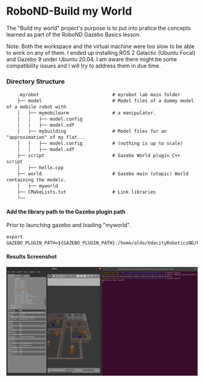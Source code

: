 # RoboND-Build my World
The "Build my world" project's purpose is to put into pratice the concepts learned as part of the RoboND Gazebo Basics lesson. 

Note: Both the workspace and the virtual machine were too slow to be able to work on any of them. I ended up installing ROS 2 Galactic (Ubuntu Focal) and Gazebo 9 under Ubuntu 20.04. I am aware there might be some compatibility issues and I will try to address them in due time.

[//]: # (Image References)

[image1]: ./images/GazeboWorld.png "Screenshot"

### Directory Structure
```
    .myrobot                           # myrobot lab main folder 
    ├── model                          # Model files of a dummy model of a mobile robot with 
    │   ├── mymobilearm                # a manipulator.
    │   │   ├── model.config
    │   │   ├── model.sdf
    │   ├── mybuilding                 # Model files for an "approximation" of my flat...
    │   │   ├── model.config           # (nothing is up to scale)
    │   │   ├── model.sdf
    ├── script                         # Gazebo World plugin C++ script      
    │   ├── hello.cpp
    ├── world                          # Gazebo main (utopic) World containing the models.
    │   ├── myworld
    ├── CMakeLists.txt                 # Link libraries 
    └──                              
```
#### Add the library path to the Gazebo plugin path  

Prior to launching gazebo and loading "myworld".

```
export GAZEBO_PLUGIN_PATH=${GAZEBO_PLUGIN_PATH}:/home/aldo/UdacityRoboticsND/Project1BuildingMyWorld/build
```

#### Results Screenshot

![alt text][image1]
